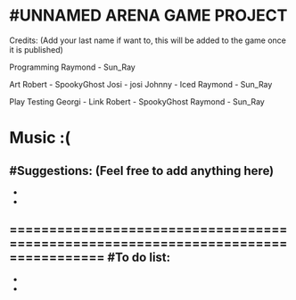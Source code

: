 #UNNAMED ARENA GAME PROJECT
===================================================================================
Credits: (Add your last name if want to, this will be added to the game once it is published)

Programming
  Raymond - Sun_Ray

Art
  Robert - SpookyGhost
  Josi - josi
  Johnny - Iced
  Raymond - Sun_Ray

Play Testing
  Georgi - Link
  Robert - SpookyGhost
  Raymond - Sun_Ray
  
Music
  :(
==================================================================================
#Suggestions: (Feel free to add anything here)
-
-
-
==================================================================================
#To do list:
-
-
-
